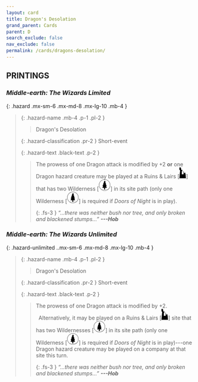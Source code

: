 ```yaml
---
layout: card
title: Dragon's Desolation
grand_parent: Cards
parent: D
search_exclude: false
nav_exclude: false
permalink: /cards/dragons-desolation/
---
```


## PRINTINGS


### _Middle-earth: The Wizards Limited_

{: .hazard .mx-sm-6 .mx-md-8 .mx-lg-10 .mb-4 }
> {: .hazard-name .mb-4 .p-1 .pl-2 }
> > <div class="hazard-mp"></div>
> > <div class="card-name">Dragon's Desolation</div>
>
> {: .hazard-classification .pr-2 }
> Short-event
>
> {: .hazard-text .black-text .p-2 }
> > The prowess of one Dragon attack is modified by +2 **or** one Dragon hazard creature may be played at a Ruins & Lairs \[![](/assets/images/ruinlair.svg)] that has two Wilderness \[![](/assets/images/wilderness.svg)] in its site path (only one Wilderness \[![](/assets/images/wilderness.svg)] is required if _Doors of Night_ is in play). 
> > 
> > {: .fs-3 } 
> > _“...there was neither bush nor tree, and only broken and blackened stumps...”_ ***---&#65279;Hob*** 
>

### _Middle-earth: The Wizards Unlimited_

{: .hazard-unlimited ..mx-sm-6 .mx-md-8 .mx-lg-10 .mb-4 }
> {: .hazard-name .mb-4 .p-1 .pl-2 }
> > <div class="hazard-mp"></div>
> > <div class="card-name">Dragon's Desolation</div>
>
> {: .hazard-classification .pr-2 }
> Short-event
>
> {: .hazard-text .black-text .p-2 }
> > The prowess of one Dragon attack is modified by +2. <br>&ensp;Alternatively, it may be played on a Ruins & Lairs \[![](/assets/images/ruinlair.svg)] site that has two Wildernesses \[![](/assets/images/wilderness.svg)] in its site path (only one Wilderness \[![](/assets/images/wilderness.svg)] is required if _Doors of Night_ is in play)---one Dragon hazard creature may be played on a company at that site this turn. 
> > 
> > {: .fs-3 } 
> > _“...there was neither bush nor tree, and only broken and blackened stumps...”_ ***---&#65279;Hob*** 
>
